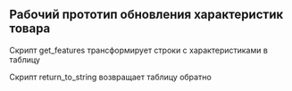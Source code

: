 ## Рабочий прототип обновления характеристик товара

Скрипт get_features трансформирует строки с характеристиками в таблицу

Скрипт return_to_string возвращает таблицу обратно
